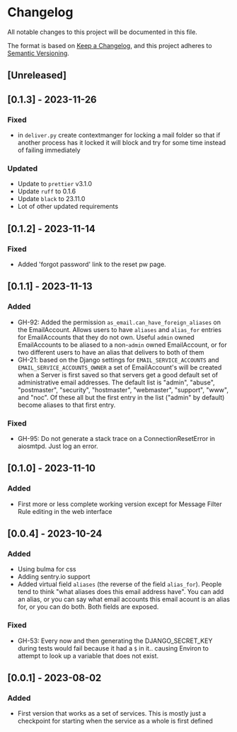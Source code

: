 # Changelog

All notable changes to this project will be documented in this file.

The format is based on [Keep a Changelog](https://keepachangelog.com/en/1.1.0/),
and this project adheres to [Semantic Versioning](https://semver.org/spec/v2.0.0.html).

## [Unreleased]

## [0.1.3] - 2023-11-26

### Fixed

- in `deliver.py` create contextmanger for locking a mail folder so that if
  another process has it locked it will block and try for some time instead of
  failing immediately

### Updated

- Update to `prettier` v3.1.0
- Update `ruff` to 0.1.6
- Update `black` to 23.11.0
- Lot of other updated requirements

## [0.1.2] - 2023-11-14

### Fixed

- Added 'forgot password' link to the reset pw page.

## [0.1.1] - 2023-11-13

### Added

- GH-92: Added the permission `as_email.can_have_foreign_aliases` on the EmailAccount. Allows users to have `aliases` and `alias_for` entries for EmailAccounts that they do not own. Useful `admin` owned EmailAccounts to be aliased to a non-`admin` owned EmailAccount, or for two different users to have an alias that delivers to both of them
- GH-21: based on the Django settings for `EMAIL_SERVICE_ACCOUNTS` and `EMAIL_SERVICE_ACCOUNTS_OWNER` a set of EmailAccount's will be created when a Server is first saved so that servers get a good default set of administrative email addresses. The default list is "admin", "abuse", "postmaster", "security", "hostmaster", "webmaster", "support", "www", and "noc". Of these all but the first entry in the list ("admin" by default) become aliases to that first entry.

### Fixed

- GH-95: Do not generate a stack trace on a ConnectionResetError in
  aiosmtpd. Just log an error.

## [0.1.0] - 2023-11-10

### Added

- First more or less complete working version except for Message Filter Rule
  editing in the web interface

## [0.0.4] - 2023-10-24

### Added

- Using bulma for css
- Adding sentry.io support
- Added virtual field `aliases` (the reverse of the field `alias_for`). People tend to think "what aliases does this email address have". You can add an alias, or you can say what email accounts this email acount is an alias for, or you can do both. Both fields are exposed.

### Fixed

- GH-53: Every now and then generating the DJANGO_SECRET_KEY during tests would fail because it had a `$` in it.. causing Environ to attempt to look up a variable that does not exist.

## [0.0.1] - 2023-08-02

### Added

- First version that works as a set of services. This is mostly just a
  checkpoint for starting when the service as a whole is first defined
